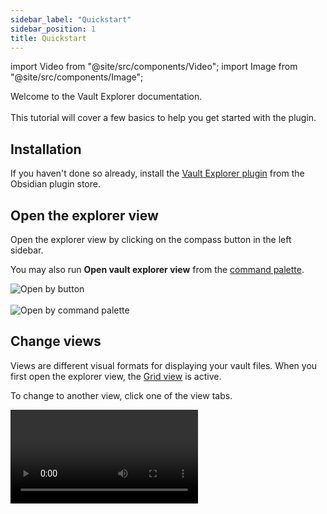 ```yaml
---
sidebar_label: "Quickstart"
sidebar_position: 1
title: Quickstart
---
```


import Video from "@site/src/components/Video";
import Image from "@site/src/components/Image";

<span className="large-text">Welcome to the Vault Explorer documentation.</span>
<br/>
<br/>
This tutorial will cover a few basics to help you get started with the plugin.

## Installation

If you haven't done so already, install the [Vault Explorer plugin](https://obsidian.md/plugins?id=vault-explorer) from the Obsidian plugin store.

## Open the explorer view

Open the explorer view by clicking on the compass button in the left sidebar.

You may also run **Open vault explorer view** from the [command palette](https://help.obsidian.md/Plugins/Command+palette).

<Image src="img/open-by-button.png" alt="Open by button" maxWidth="300px"/>

<br/>
<br/>

<Image src="img/open-by-command-palette.png" alt="Open by command palette" maxWidth="600px"/>

## Change views

Views are different visual formats for displaying your vault files. When you first open the explorer view, the [Grid view](/docs/views/grid) is active.

To change to another view, click one of the view tabs.

<Video name="view-tabs.mov" maxWidth="500px"/>

<br/>
<br/>

## Reorder view tabs

To reorder the view tabs, drag one tab and drop it onto another tab.

<Video name="view-tabs-reorder.mov" maxWidth="500px"/>

## Filter by favorites

Filters allow you to control what is displayed in a view.

The [favorite filter](/docs/filters/favorite-filter) allows you to only display notes that contain a favorite property with a value of **true**.

Let's choose a property to use with the favorite filter.

1. Open the plugin settings by clicking the gear icon in the upper right corner
2. Scroll down to the **Built-in Properties** section
3. Find the **Favorite property** setting
4. Click the dropdown and change the value from **Select a property** to the property that you want to use

If no properties are listed, please add a [checkbox property](https://help.obsidian.md/Editing+and+formatting/Properties) to one of your notes. This property will then appear in the dropdown list.

<Video name="favorite-filter-1.mov"/>

<br/>
<br/>

Now go to back to the explorer view, and click the favorites checkbox. The view will only display notes that have the selected favorite property with a value of **true**.

:::info
The favorite filter is applied on top of other filters such as the timestamp filter or the custom filter.
:::

<br/>

<Video name="favorite-filter-2.mov"/>

## Add a custom filter group

The [custom filter](/docs/filters/custom-filter) gives you granular control over what is displayed in a view. The custom filter is organized into filter groups and filter rules. A filter group can have many filter rules.

:::note
The creation of this note is arbitrary. It is only used to showcase the custom filter feature.
:::

Start by creating a note. Add a **tags** property with a **test** tag.

<Video name="custom-filter-1.mov"/>

<br/>
<br/>

Now add a filter group.

1. Click the button with 3 vertical dots (Change custom filter)

<Image src="img/open-custom-filter.png" alt="Open custom filter" maxWidth="400px"/>

2. Click the button on the left with a plus (Add filter group)

<Image src="img/add-filter-group.png" alt="Add filter group" maxWidth="400px"/>

<br/>
<br/>

You will see that a filter rule was added when the filter group was added.

Let's configure this rule.

1. Click the property type dropdown. Change it from **text** to **list**

<Image src="img/property-type.png" alt="Property type dropdown" maxWidth="350px"/>

2. Then, click the property name dropdown. Change it from **select a property** to **tags**

<Image src="img/property-name.png" alt="Property name dropdown" maxWidth="350px"/>

3. Enter **test** into the input field. You do not need to include a hash mark `#`.

<Image src="img/property-value.png" alt="Property value input" maxWidth="350px"/>

4. Finally, click outside of the modal.

<br/>

Click the filter group to enable it. With the filter group enabled, you will only see notes that have a **tags** property containing a **test** tag.

Click the filter group again to disable it.

<Video name="custom-filter-2.mov" maxWidth="500px"/>

## Switch between filter groups

Now let's add a few more filter groups.

1. Click the button with 3 vertical dots (Change custom filter)
2. Click the button on the left with a plus (Add filter group) a few times
3. Click outside of the modal

Now click on a group to enable it. Any other active group will be disabled.

<br/>

<Video name="filter-groups-switch.mov"/>

## Reorder filter groups

To reorder filter groups, drag one group and drop it onto another group.

<Video name="filter-group-reorder-1.mov" maxWidth="500px"/>

<br/>
<br/>

You may also reorder filter groups from within the custom filter modal.

<Video name="filter-group-reorder-2.mov" maxWidth="500px"/>

## Set a filter group as sticky

A sticky group is a group that remains enabled even when another group becomes enabled.

Let's set our filter group as a sticky group.

1. Hold `ctrl` (Windows/Linux) or `cmd` (Mac)
2. Click the first group to set it as a sticky group

Now click other groups to see that the sticky group remains enabled.

<Video name="sticky-filter-group-1.mov" maxWidth="400px"/>

## Set a filter group as normal

Now let's set the sticky filter group as a normal group.

1. Hold `ctrl` (Windows/Linux) or `cmd` (Mac)
2. Click the sticky group to set it as a normal group

<Video name="sticky-filter-group-2.mov" maxWidth="400px"/>

## Congratulations

Congratulations! You have just learned the basics of using the Vault Explorer plugin.

## What's next?

-   Learn more about [views](/docs/views/)
-   Learn about [custom filter rule types](/docs/filters/custom-filter#filter-rule-types)
-   Learn how to [filter by tags in both frontmatter and content](/docs/guides/filter-by-all-tags)
-   Learn about [Premium](/docs/premium)
